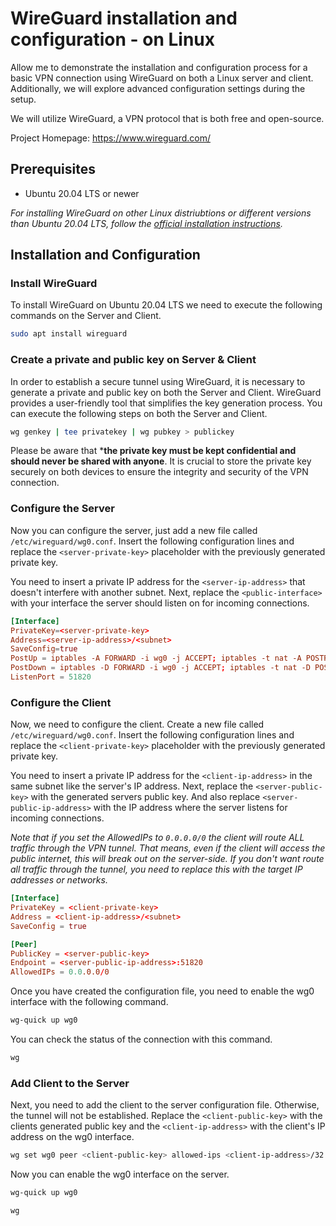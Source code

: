 # WireGuard installation and configuration - on Linux
Allow me to demonstrate the installation and configuration process for a basic VPN connection using WireGuard on both a Linux server and client. Additionally, we will explore advanced configuration settings during the setup.

We will utilize WireGuard, a VPN protocol that is both free and open-source.


Project Homepage: https://www.wireguard.com/


## Prerequisites

- Ubuntu 20.04 LTS or newer

*For installing WireGuard on other Linux distriubtions or different versions than Ubuntu 20.04 LTS, follow the [official installation instructions](https://www.wireguard.com/install/).*

## Installation and Configuration

### Install WireGuard

To install WireGuard on Ubuntu 20.04 LTS we need to execute the following commands on the Server and Client.

```bash
sudo apt install wireguard
```

### Create a private and public key on Server & Client

In order to establish a secure tunnel using WireGuard, it is necessary to generate a private and public key on both the Server and Client. WireGuard provides a user-friendly tool that simplifies the key generation process. You can execute the following steps on both the Server and Client.

```bash
wg genkey | tee privatekey | wg pubkey > publickey
```

Please be aware that ***the private key must be kept confidential and should never be shared with anyone**. It is crucial to store the private key securely on both devices to ensure the integrity and security of the VPN connection.

### Configure the Server

Now you can configure the server, just add a new file called `/etc/wireguard/wg0.conf`. Insert the following configuration lines and replace the `<server-private-key>` placeholder with the previously generated private key.

You need to insert a private IP address for the `<server-ip-address>` that doesn't interfere with another subnet. Next, replace the `<public-interface>` with your interface the server should listen on for incoming connections. 

```conf
[Interface]
PrivateKey=<server-private-key>
Address=<server-ip-address>/<subnet>
SaveConfig=true
PostUp = iptables -A FORWARD -i wg0 -j ACCEPT; iptables -t nat -A POSTROUTING -o <public-interface> -j MASQUERADE;
PostDown = iptables -D FORWARD -i wg0 -j ACCEPT; iptables -t nat -D POSTROUTING -o <public-interface> -j MASQUERADE;
ListenPort = 51820
```

### Configure the Client

Now, we need to configure the client. Create a new file called `/etc/wireguard/wg0.conf`. Insert the following configuration lines and replace the `<client-private-key>` placeholder with the previously generated private key.

You need to insert a private IP address for the `<client-ip-address>` in the same subnet like the server's IP address. Next, replace the `<server-public-key>` with the generated servers public key. And also replace `<server-public-ip-address>` with the IP address where the server listens for incoming connections.

*Note that if you set the AllowedIPs to `0.0.0.0/0` the client will route ALL traffic through the VPN tunnel. That means, even if the client will access the public internet, this will break out on the server-side. If you don't want route all traffic through the tunnel, you need to replace this with the target IP addresses or networks.*

```conf
[Interface]
PrivateKey = <client-private-key>
Address = <client-ip-address>/<subnet>
SaveConfig = true

[Peer]
PublicKey = <server-public-key>
Endpoint = <server-public-ip-address>:51820
AllowedIPs = 0.0.0.0/0
```

Once you have created the configuration file, you need to enable the wg0 interface with the following command.

```bash
wg-quick up wg0
```

You can check the status of the connection with this command.

```bash
wg
```

### Add Client to the Server

Next, you need to add the client to the server configuration file. Otherwise, the tunnel will not be established. Replace the `<client-public-key>` with the clients generated public key and the `<client-ip-address>` with the client's IP address on the wg0 interface.

```bash
wg set wg0 peer <client-public-key> allowed-ips <client-ip-address>/32
```

Now you can enable the wg0 interface on the server.

```bash
wg-quick up wg0
```

```bash
wg
```